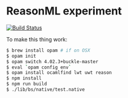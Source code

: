 # ReasonML experiment

[![Build Status](https://travis-ci.org/cjdelisle/reasonml-experiment.svg?branch=master)](https://travis-ci.org/cjdelisle/reasonml-experiment)

To make this thing work:

```bash
$ brew install opam # if on OSX
$ opam init
$ opam switch 4.02.3+buckle-master
$ eval `opam config env`
$ opam install ocamlfind lwt uwt reason
$ npm install
$ npm run build
$ ./lib/bs/native/test.native
```
